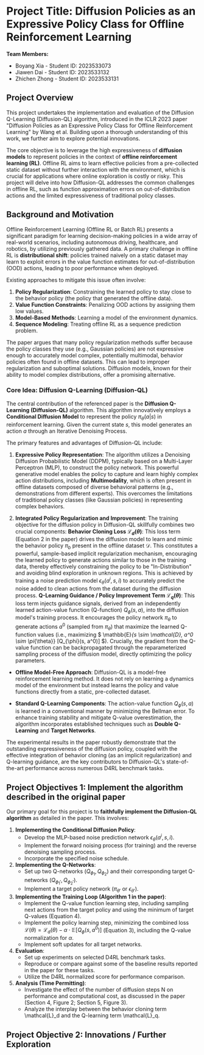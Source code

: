 # Project Title: Diffusion Policies as an Expressive Policy Class for Offline Reinforcement Learning

**Team Members:**
* Boyang Xia - Student ID: 2023533073
* Jiawen Dai - Student ID: 2023533132
* Zhichen Zhong - Student ID: 2023533131

## Project Overview

This project undertakes the implementation and evaluation of the Diffusion Q-Learning (Diffusion-QL) algorithm, introduced in the ICLR 2023 paper "Diffusion Policies as an Expressive Policy Class for Offline Reinforcement Learning" by Wang et al. Building upon a thorough understanding of this work, we further aim to explore potential innovations.

The core objective is to leverage the high expressiveness of **diffusion models** to represent policies in the context of **offline reinforcement learning (RL)**. Offline RL aims to learn effective policies from a pre-collected static dataset without further interaction with the environment, which is crucial for applications where online exploration is costly or risky. This project will delve into how Diffusion-QL addresses the common challenges in offline RL, such as function approximation errors on out-of-distribution actions and the limited expressiveness of traditional policy classes.

## Background and Motivation

Offline Reinforcement Learning (Offline RL or Batch RL) presents a significant paradigm for learning decision-making policies in a wide array of real-world scenarios, including autonomous driving, healthcare, and robotics, by utilizing previously gathered data. A primary challenge in offline RL is **distributional shift**: policies trained naively on a static dataset may learn to exploit errors in the value function estimates for out-of-distribution (OOD) actions, leading to poor performance when deployed.

Existing approaches to mitigate this issue often involve:
1.  **Policy Regularization**: Constraining the learned policy to stay close to the behavior policy (the policy that generated the offline data).
2.  **Value Function Constraints**: Penalizing OOD actions by assigning them low values.
3.  **Model-Based Methods**: Learning a model of the environment dynamics.
4.  **Sequence Modeling**: Treating offline RL as a sequence prediction problem.

The paper argues that many policy regularization methods suffer because the policy classes they use (e.g., Gaussian policies) are not expressive enough to accurately model complex, potentially multimodal, behavior policies often found in offline datasets. This can lead to improper regularization and suboptimal solutions. Diffusion models, known for their ability to model complex distributions, offer a promising alternative.

### Core Idea: Diffusion Q-Learning (Diffusion-QL)

The central contribution of the referenced paper is the **Diffusion Q-Learning (Diffusion-QL)** algorithm. This algorithm innovatively employs a **Conditional Diffusion Model** to represent the policy $\pi_{\theta}(a|s)$ in reinforcement learning. Given the current state $s$, this model generates an action $a$ through an Iterative Denoising Process.

The primary features and advantages of Diffusion-QL include:

1.  **Expressive Policy Representation**: The algorithm utilizes a Denoising Diffusion Probabilistic Model (DDPM), typically based on a Multi-Layer Perceptron (MLP), to construct the policy network. This powerful generative model enables the policy to capture and learn highly complex action distributions, including **Multimodality**, which is often present in offline datasets composed of diverse behavioral patterns (e.g., demonstrations from different experts). This overcomes the limitations of traditional policy classes (like Gaussian policies) in representing complex behaviors.

2.   **Integrated Policy Regularization and Improvement**: The training objective for the diffusion policy in Diffusion-QL skillfully combines two crucial components:
    **Behavior Cloning Loss $\mathcal{L}_d(\theta)$**: This loss term (Equation 2 in the paper) drives the diffusion model to learn and mimic the behavior policy $\pi_b$ present in the offline dataset $\mathcal{D}$. This constitutes a powerful, sample-based implicit regularization mechanism, encouraging the learned policy to generate actions similar to those in the training data, thereby effectively constraining the policy to be "In-Distribution" and avoiding blind exploration in unknown regions. This is achieved by training a noise prediction model $\epsilon_{\theta}(a^i, s, i)$ to accurately predict the noise added to clean actions from the dataset during the diffusion process.
    **Q-Learning Guidance / Policy Improvement Term $\mathcal{L}_q(\theta)$**: This loss term injects guidance signals, derived from an independently learned action-value function (Q-function) $Q_{\phi}(s,a)$, into the diffusion model's training process. It encourages the policy network $\pi_{\theta}$ to generate actions $a^0$ (sampled from $\pi_{\theta}$) that maximize the learned Q-function values (i.e., maximizing $ \mathbb{E}_{s \sim \mathcal{D}, a^0 \sim \pi_{\theta}} [Q_{\phi}(s, a^0)] $). Crucially, the gradient from the Q-value function can be backpropagated through the reparameterized sampling process of the diffusion model, directly optimizing the policy parameters.

* **Offline Model-Free Approach**:
    Diffusion-QL is a model-free reinforcement learning method. It does not rely on learning a dynamics model of the environment but instead learns the policy and value functions directly from a static, pre-collected dataset.

* **Standard Q-Learning Components**:
    The action-value function $Q_{\phi}(s,a)$ is learned in a conventional manner by minimizing the Bellman error. To enhance training stability and mitigate Q-value overestimation, the algorithm incorporates established techniques such as **Double Q-Learning** and **Target Networks**.

The experimental results in the paper robustly demonstrate that the outstanding expressiveness of the diffusion policy, coupled with the effective integration of behavior cloning (as an implicit regularization) and Q-learning guidance, are the key contributors to Diffusion-QL's state-of-the-art performance across numerous D4RL benchmark tasks.

## Project Objectives 1: Implement the algorithm described in the original paper

Our primary goal for this project is to **faithfully implement the Diffusion-QL algorithm** as detailed in the paper. This involves:

1.  **Implementing the Conditional Diffusion Policy**:
    * Develop the MLP-based noise prediction network $\epsilon_{\theta}(a^i, s, i)$.
    * Implement the forward noising process (for training) and the reverse denoising sampling process.
    * Incorporate the specified noise schedule.
2.  **Implementing the Q-Networks**:
    * Set up two Q-networks ($Q_{\phi_1}, Q_{\phi_2}$) and their corresponding target Q-networks ($Q_{\phi_1'}, Q_{\phi_2'}$).
    * Implement a target policy network ($\pi_{\theta'}$ or $\epsilon_{\theta'}$).
3.  **Implementing the Training Loop (Algorithm 1 in the paper)**:
    * Implement the Q-value function learning step, including sampling next actions from the target policy and using the minimum of target Q-values (Equation 4).
    * Implement the policy learning step, minimizing the combined loss $\mathcal{L}(\theta) = \mathcal{L}_d(\theta) - \alpha \cdot \mathbb{E}[Q_{\phi}(s,a^0)]$ (Equation 3), including the Q-value normalization for $\alpha$.
    * Implement soft updates for all target networks.
4.  **Evaluation**:
    * Set up experiments on selected D4RL benchmark tasks.
    * Reproduce or compare against some of the baseline results reported in the paper for these tasks.
    * Utilize the D4RL normalized score for performance comparison.
5.  **Analysis (Time Permitting)**:
    * Investigate the effect of the number of diffusion steps <span class="math-inline">N</span> on performance and computational cost, as discussed in the paper (Section 4, Figure 2; Section 5, Figure 3).
    * Analyze the interplay between the behavior cloning term <span class="math-inline">\\mathcal\{L\}\_d</span> and the Q-learning term <span class="math-inline">\\mathcal\{L\}\_q</span>.

## Project Objective 2: Innovations / Further Exploration

